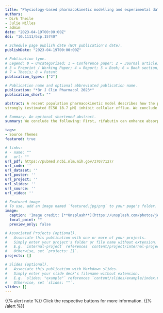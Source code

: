 ```yaml
---
title: "Physiology-based pharmacokinetic modelling and experimental data suggest that rifabutin alters dolutegravir kinetics by both P-glycoprotein induction and concurrent inhibition"
authors:
- Dirk Theile
- Julie Nilles
- admin
date: "2023-04-19T00:00:00Z"
doi: "10.1111/bcp.15740"

# Schedule page publish date (NOT publication's date).
publishDate: "2023-04-19T00:00:00Z"

# Publication type.
# Legend: 0 = Uncategorized; 1 = Conference paper; 2 = Journal article;
# 3 = Preprint / Working Paper; 4 = Report; 5 = Book; 6 = Book section;
# 7 = Thesis; 8 = Patent
publication_types: ["2"]

# Publication name and optional abbreviated publication name.
publication: "*Br J Clin Pharmacol 2023*"
publication_short: ""

abstract: A recent population pharmacokinetic model describes how the pharmacokinetic profile of dolutegravir is changed upon (simultaneous) adminstration of rifabutin (after a two-week induction phase). While this model fits the observed data well, the population pharmacokinetic approach cannot provide direct mechanistic explanations for the interaction per se. We aimed to illuminate potential mechanisms and to evaluate them via a physiology-based pharmacokinetic (PBPK) model and experimental in vitro data. Within a PBPK modeling platform, we implemented a gastrointestinal efflux process for clearance by P-glycoprotein (Pgp). Mimicking the expected effect of rifabutin, we pragmatically introduced correction factors for both gastrointestinal efflux and enhanced hepatic metabolism. This exploratory approach yielded dolutegravir profiles that could be verified against original data on the interaction between rifabutin and dolutegravir. To pursue the assumption of Pgp inhibition further, we assessed the human Pgp-inhibitory effect of rifabutin and rifampicin via an established in vitro system. Our assay data showed that rifabutin can
strongly (estimated EC50 18.7 μM) inhibit cellular efflux. We conclude that rifabutin can enhance absorption (indicated by higher Cmax) of Pgp substrate victim drugs by inhibiting intestinal Pgp. This might be most important during the initial phase of combination therapy. Beyond, rifabutin in fact is an inducer of drug-metabolizing enzymes and drug transporters after repetitive administration, potentially leading to lowered victim drug exposure. However, Pgp inhibition – albeit only temporary with simultaneous exposure – can still overlap (or even exceed) with induction effects.

# Summary. An optional shortened abstract.
summary: We conclude the following: First, rifabutin can enhance absorption (indicated by higher Cmax) of P-gp substrate victim drugs by inhibiting intestinal P-gp. This might be most important during the initial phase of combination therapy. Second, rifabutin is in fact an inducer of drug-metabolizing enzymes and drug transporters after repetitive administration, potentially leading to lowered victim drug exposure. However, P-gp inhibition can still overlap with (or even exceed) induction effects, especially when the victim drug and rifabutin (perpetrator) are administered simultaneously, leading to high intestinal rifabutin inhibitory drug concentrations. In general, we would also like to emphasize how important it is to complement empirical results with mechanistic analyses. In this regard, the important work of Kawuma and co-workers was a very valuable contribution. 

tags:
- Source Themes
featured: true

# links:
# - name: ""
#   url: ""
url_pdf: https://pubmed.ncbi.nlm.nih.gov/37077127/
url_code: ''
url_dataset: ''
url_poster: ''
url_project: ''
url_slides: ''
url_source: ''
url_video: ''

# Featured image
# To use, add an image named `featured.jpg/png` to your page's folder. 
image:
  caption: 'Image credit: [**Unsplash**](https://unsplash.com/photos/jdD8gXaTZsc)'
  focal_point: ""
  preview_only: false

# Associated Projects (optional).
#   Associate this publication with one or more of your projects.
#   Simply enter your project's folder or file name without extension.
#   E.g. `internal-project` references `content/project/internal-project/index.md`.
#   Otherwise, set `projects: []`.
projects: []

# Slides (optional).
#   Associate this publication with Markdown slides.
#   Simply enter your slide deck's filename without extension.
#   E.g. `slides: "example"` references `content/slides/example/index.md`.
#   Otherwise, set `slides: ""`.
slides: []
---
```


{{% alert note %}}
Click the respective buttons for more information.
{{% /alert %}}
